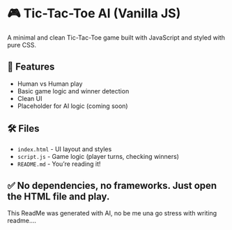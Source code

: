 # 🎮 Tic-Tac-Toe AI (Vanilla JS)

A minimal and clean Tic-Tac-Toe game built with JavaScript and styled with pure CSS.

## 🚀 Features
- Human vs Human play
- Basic game logic and winner detection
- Clean UI
- Placeholder for AI logic (coming soon)

## 🛠 Files
- `index.html` - UI layout and styles
- `script.js` - Game logic (player turns, checking winners)
- `README.md` - You’re reading it!

## ✅ No dependencies, no frameworks. Just open the HTML file and play.

This ReadMe was generated with AI, no be me una go stress with writing readme....
